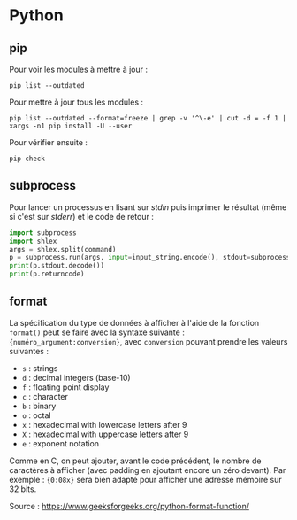 Python
======

## pip

Pour voir les modules à mettre à jour :
```
pip list --outdated
```

Pour mettre à jour tous les modules :
```
pip list --outdated --format=freeze | grep -v '^\-e' | cut -d = -f 1 | xargs -n1 pip install -U --user
```

Pour vérifier ensuite :
```
pip check
```

## subprocess

Pour lancer un processus en lisant sur *stdin* puis imprimer le résultat (même
si c'est sur *stderr*) et le code de retour :
```python
import subprocess
import shlex
args = shlex.split(command)
p = subprocess.run(args, input=input_string.encode(), stdout=subprocess.PIPE, stderr=subprocess.STDOUT)
print(p.stdout.decode())
print(p.returncode)
```

## format

La spécification du type de données à afficher à l'aide de la fonction
`format()` peut se faire avec la syntaxe suivante :
`{numéro_argument:conversion}`, avec `conversion` pouvant prendre les valeurs
suivantes :

- `s` : strings
- `d` : decimal integers (base-10)
- `f` : floating point display
- `c` : character
- `b` : binary
- `o` : octal
- `x` : hexadecimal with lowercase letters after 9
- `X` : hexadecimal with uppercase letters after 9
- `e` : exponent notation

Comme en C, on peut ajouter, avant le code précédent, le nombre de caractères
à afficher (avec padding en ajoutant encore un zéro devant).
Par exemple : `{0:08x}` sera bien adapté pour afficher une adresse mémoire sur
32 bits.

Source : <https://www.geeksforgeeks.org/python-format-function/>
